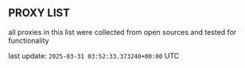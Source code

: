 ## PROXY LIST

all proxies in this list were collected from open sources and tested for functionality

last update: `2025-03-31 03:52:33.373240+00:00` UTC